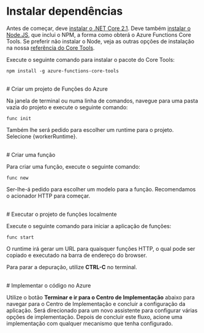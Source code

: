 # Instalar dependências

Antes de começar, deve [instalar o .NET Core 2.1](https://go.microsoft.com/fwlink/?linkid=2016373). Deve também [instalar o Node.JS](https://go.microsoft.com/fwlink/?linkid=2016195), que inclui o NPM, a forma como obterá o Azure Functions Core Tools. Se preferir não instalar o Node, veja as outras opções de instalação na nossa [referência do Core Tools](https://go.microsoft.com/fwlink/?linkid=2016192).

Execute o seguinte comando para instalar o pacote do Core Tools:

``` npm install -g azure-functions-core-tools ```

<br/>
# Criar um projeto de Funções do Azure

Na janela de terminal ou numa linha de comandos, navegue para uma pasta vazia do projeto e execute o seguinte comando:

``` func init ```

Também lhe será pedido para escolher um runtime para o projeto. Selecione {workerRuntime}.

<br/>
# Criar uma função

Para criar uma função, execute o seguinte comando:

``` func new ```

Ser-lhe-á pedido para escolher um modelo para a função. Recomendamos o acionador HTTP para começar.

<br/>
# Executar o projeto de funções localmente

Execute o seguinte comando para iniciar a aplicação de funções:

``` func start ```

O runtime irá gerar um URL para quaisquer funções HTTP, o qual pode ser copiado e executado na barra de endereço do browser.

Para parar a depuração, utilize **CTRL-C** no terminal.

<br/>
# Implementar o código no Azure

Utilize o botão **Terminar e ir para o Centro de Implementação** abaixo para navegar para o Centro de Implementação e concluir a configuração da aplicação. Será direcionado para um novo assistente para configurar várias opções de implementação. Depois de concluir este fluxo, acione uma implementação com qualquer mecanismo que tenha configurado.
